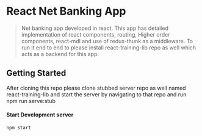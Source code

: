 <!--[RM_HEADING]-->
# React Net Banking App

<!--[]-->
<!--[RM_DESCRIPTION]-->
> Net banking app developed in react. This app has detailed implementation of react components, routing, Higher order components, react-mdl and use of redux-thunk as a middleware. To run it end to end to please install react-training-lib repo as well which acts as a backend for this app.

<!--[]-->

<!--[RM_INSTALL]-->
## Getting Started
After cloning this repo please clone stubbed server repo as well named react-training-lib and start the server by navigating to that repo and run npm run serve:stub

#### Start Development server
```bash
npm start
```
